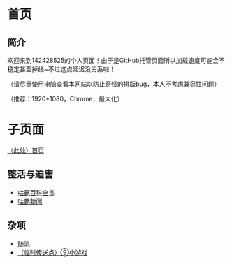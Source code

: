 # 首页
## 简介
欢迎来到142428525的个人页面！由于是GitHub托管页面所以加载速度可能会不稳定甚至掉线~不过这点延迟没关系啦！

（请尽量使用电脑查看本网站以防止奇怪的排版bug，本人不考虑兼容性问题）

（推荐：1920\*1080，Chrome，最大化）

# 子页面
[（此处）首页](https://142428525.github.io/index)
## 整活与迫害
- [咕霸百科全书](https://142428525.github.io/MGE/index)
- [咕霸新闻](https://142428525.github.io/news)

## 杂项
- [随笔](https://142428525.github.io/short_story)
- [（临时传送点）⑨小游戏](https://142428525.github.io/web_games/cirno_math)
